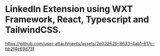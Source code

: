 # LinkedIn Extension using WXT Framework, React, Typescript and TailwindCSS.

https://github.com/user-attachments/assets/2e022629-8633-4ab1-817c-bb2f4e69d73f



